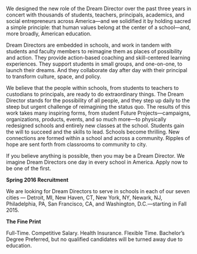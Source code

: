 We designed the new role of the Dream Director over the past three years in concert with thousands of students, teachers, principals, academics, and social entrepreneurs across America—and we solidified it by holding sacred a simple principle: that human values belong at the center of a school—and, more broadly, American education.

Dream Directors are embedded in schools, and work in tandem with students and faculty members to reimagine them as places of possibility and action. They provide action-based coaching and skill-centered learning experiences. They support students in small groups, and one-on-one, to launch their dreams. And they collaborate day after day with their principal to transform culture, space, and policy.

We believe that the people within schools, from students to teachers to custodians to principals, are ready to do extraordinary things. The Dream Director stands for the possibility of all people, and they step up daily to the steep but urgent challenge of reimagining the status quo.  The results of this work takes many inspiring forms, from student Future Projects—campaigns, organizations, products, events, and so much more—to physically redesigned schools and entirely new classes at the school. Students gain the will to succeed and the skills to lead. Schools become thrilling. New connections are formed within a school and across a community. Ripples of hope are sent forth from classrooms to community to city. 

If you believe anything is possible, then you may be a Dream Director. We imagine Dream Directors one day in every school in America. Apply now to be one of the first.

**Spring 2016 Recruitment**

We are looking for Dream Directors to serve in schools in each of our seven cities — Detroit, MI, New Haven, CT, New York, NY, Newark, NJ, Philadelphia, PA, San Francisco, CA, and Washington, D.C.—starting in Fall 2015.

**The Fine Print**

Full-Time. Competitive Salary. Health Insurance. Flexible Time. Bachelor’s Degree Preferred, but no qualified candidates will be turned away due to education.
